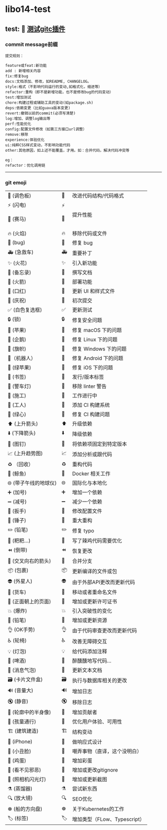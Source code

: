 # libo14-test

test: 🤡
[测试gitc插件](http://120.92.88.48/libo14/libo14-test)
---

### commit message前缀

```
提交规则：

feature或feat:新功能
add : 新增相关内容
fix:修复bug
docs:文档添加、修改，如README, CHANGELOG。
style:格式（不影响代码运行的变动,如格式化，缩进等）
refactor:重构（即不是新增功能，也不是修改bug的代码变动）
test:增加测试
chore:构建过程或辅助工具的变动(如package.sh)
deps:依赖变更（比如guava版本变更)
revert:撤销以前的commit(必须写清楚)
log:增加、调整log输出等
perf:性能优化
config:配置文件修改（如第三方接口url调整）
remove:移除
experience:体验优化
ui:纯粹CSS样式变动，不影响功能代码
other:其他原因，如上述不能覆盖，才用。如：合并代码，解决代码冲突等

eg：
refactor：优化调用链
```

---

### git emoji

|                    |                             |                       |
|--------------------|-----------------------------|-----------------------|
| 🎨 (调色板)           | :art:                       | 改进代码结构/代码格式           |
| ⚡️ (闪电) <p>🐎 (赛马) | :zap:<p>:racehorse:         | 提升性能                  |
| 🔥 (火焰)            | :fire:                      | 移除代码或文件               |
| 🐛 (bug)           | :bug:                       | 修复 bug                |
| 🚑 (急救车)           | :ambulance:                 | 重要补丁                  |
| ✨ (火花)             | :sparkles:                  | 引入新功能                 |
| 📝 (备忘录)           | :memo:                      | 撰写文档                  |
| 🚀 (火箭)            | :rocket:                    | 部署功能                  |
| 💄 (口红)            | :lipstick:                  | 更新 UI 和样式文件           |
| 🎉 (庆祝)            | :tada:                      | 初次提交                  |
| ✅ (白色复选框)          | :white_check_mark:          | 更新测试                  |
| 🔒 (锁)             | :lock:                      | 修复安全问题                |
| 🍎 (苹果)            | :apple:                     | 修复 macOS 下的问题         |
| 🐧 (企鹅)            | :penguin:                   | 修复 Linux 下的问题         |
| 🏁 (旗帜)            | :checkered_flag:            | 修复 Windows 下的问题       |
| 🤖（机器人）            | :robot:                     | 修复 Android 下的问题       |
| 🍏 (绿苹果)           | :green_apple:               | 修复 iOS 下的问题           |
| 🔖 (书签)            | :bookmark:                  | 发行/版本标签               |
| 🚨 (警车灯)           | :rotating_light:            | 移除 linter 警告          |
| 🚧 (施工)            | :construction:              | 工作进行中                 |
| 👷 (工人)            | :construction_worker:       | 添加 CI 构建系统            |
| 💚 (绿心)            | :green_heart:               | 修复 CI 构建问题            |
| ⬆️ (上升箭头)          | :arrow_up:                  | 升级依赖                  |
| ⬇️ (下降箭头)          | :arrow_down:                | 降级依赖                  |
| 📌 (图钉)            | :pushpin:                   | 将依赖项固定到特定版本           |
| 📈 (上升趋势图)         | :chart_with_upwards_trend:  | 添加分析或跟代码              |
| ♻️ （回收）            | :recycle:                   | 重构代码                  |
| 🐳 (鲸鱼)            | :whale:                     | Docker 相关工作           |
| 🌐 (带子午线的地球仪)      | :globe_with_meridians:      | 国际化与本地化               |
| ➕ (加号)             | :heavy_plus_sign:           | 增加一个依赖                |
| ➖ (减号)             | :heavy_minus_sign:          | 减少一个依赖                |
| 🔧 (扳手)            | :wrench:                    | 修改配置文件                |
| 🔨 (锤子)            | :hammer:                    | 重大重构                  |
| ✏️ (铅笔)            | :pencil2:                   | 修复 typo               |
| 💩 (粑粑…)           | :poop:                      | 写了辣鸡代码需要优化            |
| ⏪ (倒带)             | :rewind:                    | 恢复更改                  |
| 🔀 (交叉向右的箭头)       | :twisted_rightwards_arrows: | 合并分支                  |
| 📦 (包裹)            | :package:                   | 更新编译的文件或包             |
| 👽 (外星人)           | :alien:                     | 由于外部API更改而更新代码        |
| 🚚 (货车)            | :truck:                     | 移动或者重命名文件             |
| 📄 (正面朝上的页面)       | :page_facing_up:            | 增加或更新许可证书             |
| 💥 (爆炸)            | :boom:                      | 引入突破性的变化              |
| 🍱 (铅笔)            | :bento:                     | 增加或更新资源               |
| 👌 (OK手势)          | :ok_hand:                   | 由于代码审查更改而更新代码         |
| ♿️ (轮椅)            | :wheelchair:                | 改善无障碍交互               |
| 💡 (灯泡)            | :bulb:                      | 给代码添加注释               |
| 🍻 (啤酒)            | :beers:                     | 醉醺醺地写代码…              |
| 💬 (消息气泡)          | :speech_balloon:            | 更新文本文档                |
| 🗃 (卡片文件盒)         | :card_file_box:             | 执行与数据库相关的更改           |
| 🔊 (音量大)           | :loud_sound:                | 增加日志                  |
| 🔇 (静音)            | :mute:                      | 移除日志                  |
| 👥 (轮廓中的半身像)       | :busts_in_silhouette:       | 增加贡献者                 |
| 🚸 (孩童通行)          | :children_crossing:         | 优化用户体验、可用性            |
| 🏗 (建筑建造)          | :building_construction:     | 结构变动                  |
| 📱 (iPhone)        | :iphone:                    | 做响应式设计                |
| 🤡 (小丑脸)           | :clown_face:                | 嘲弄事物（直译，这个没明白）        |
| 🥚 (鸡蛋)            | :egg:                       | 增加彩蛋                  |
| 🙈 (看不见邪恶)         | :see_no_evil:               | 增加或更改gitignore        |
| 📸 (照相机闪光灯)        | :camera_flash:              | 增加或更新截图               |
| ⚗️ (蒸馏器)           | :alembic:                   | 尝试新东西                 |
| 🔍 (放大镜)           | :mag:                       | SEO优化                 |
| ☸️ (船的方向盘)         | :wheel_of_dharma:           | 关于Kubernetes的工作       |
| 🏷 (标签)            | :label:                     | 增加类型（FLow、Typescript） |
